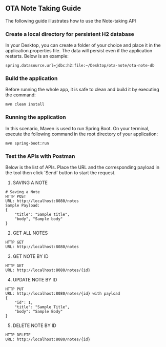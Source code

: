 ## OTA Note Taking Guide

The following guide illustrates how to use the Note-taking API

### Create a local directory for persistent H2 database
In your Desktop, you can create a folder of your choice and
place it in the application.properties file. The data will persist even if the application restarts. 
Below is an example:
```
spring.datasource.url=jdbc:h2:file:~/Desktop/ota-note/ota-note-db
```

### Build the application
Before running the whole app, it is safe to clean and build it by executing the command:
```
mvn clean install
```

### Running the application
In this scenario, Maven is used to run Spring Boot.
On your terminal, execute the following command in the root directory of your application:
```
mvn spring-boot:run
```

### Test the APIs with Postman
Below is the list of APIs. Place the URL and the corresponding payload in the tool then click 'Send' button to start the request.

1. SAVING A NOTE
```
# Saving a Note
HTTP POST 
URL: http://localhost:8080/notes
Sample Payload:
{
    "title": "Sample title",
    "body", "Sample body"
}

```
2. GET ALL NOTES
```
HTTP GET 
URL: http://localhost:8080/notes
```

3. GET NOTE BY ID
```
HTTP GET 
URL: http://localhost:8080/notes/{id}
```

4. UPDATE NOTE BY ID
```
HTTP PUT 
URL: http://localhost:8080/notes/{id} with payload
{
    "id": 1,
    "title": "Sample Title",
    "body": "Sample Body"
}
```

5. DELETE NOTE BY ID
```
HTTP DELETE 
URL: http://localhost:8080/notes/{id}
```
